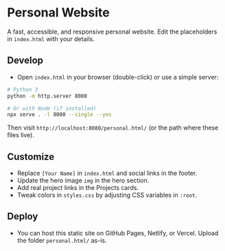 # Personal Website

A fast, accessible, and responsive personal website. Edit the placeholders in `index.html` with your details.

## Develop

- Open `index.html` in your browser (double-click) or use a simple server:

```bash
# Python 3
python -m http.server 8080

# Or with Node (if installed)
npx serve . -l 8080 --single --yes
```

Then visit `http://localhost:8080/personal.html/` (or the path where these files live).

## Customize

- Replace `[Your Name]` in `index.html` and social links in the footer.
- Update the hero image `img` in the hero section.
- Add real project links in the Projects cards.
- Tweak colors in `styles.css` by adjusting CSS variables in `:root`.

## Deploy

- You can host this static site on GitHub Pages, Netlify, or Vercel. Upload the folder `personal.html/` as-is.



